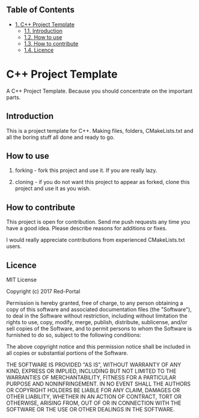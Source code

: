 <div id="table-of-contents">
<h2>Table of Contents</h2>
<div id="text-table-of-contents">
<ul>
<li><a href="#sec-1">1. C++ Project Template</a>
<ul>
<li><a href="#sec-1-1">1.1. Introduction</a></li>
<li><a href="#sec-1-2">1.2. How to use</a></li>
<li><a href="#sec-1-3">1.3. How to contribute</a></li>
<li><a href="#sec-1-4">1.4. Licence</a></li>
</ul>
</li>
</ul>
</div>
</div>

# C++ Project Template<a id="sec-1" name="sec-1"></a>

A C++ Project Template. 
Because you should concentrate on the important parts.

## Introduction<a id="sec-1-1" name="sec-1-1"></a>

This is a project template for C++.
Making files, folders, CMakeLists.txt and all the boring stuff all done and ready to go.

## How to use<a id="sec-1-2" name="sec-1-2"></a>

1.  forking - 
    fork this project and use it. If you are really lazy.

2.  cloning - 
    if you do not want this project to appear as forked,
    clone this project and use it as you wish.

## How to contribute<a id="sec-1-3" name="sec-1-3"></a>

This project is open for contribution.
Send me push requests any time you have a good idea.
Please describe reasons for additions or fixes.

I would really appreciate contributions from experienced CMakeLists.txt users.

## Licence<a id="sec-1-4" name="sec-1-4"></a>

MIT License

Copyright (c) 2017 Red-Portal

Permission is hereby granted, free of charge, to any person obtaining a copy
of this software and associated documentation files (the "Software"), to deal
in the Software without restriction, including without limitation the rights
to use, copy, modify, merge, publish, distribute, sublicense, and/or sell
copies of the Software, and to permit persons to whom the Software is
furnished to do so, subject to the following conditions:

The above copyright notice and this permission notice shall be included in all
copies or substantial portions of the Software.

THE SOFTWARE IS PROVIDED "AS IS", WITHOUT WARRANTY OF ANY KIND, EXPRESS OR
IMPLIED, INCLUDING BUT NOT LIMITED TO THE WARRANTIES OF MERCHANTABILITY,
FITNESS FOR A PARTICULAR PURPOSE AND NONINFRINGEMENT. IN NO EVENT SHALL THE
AUTHORS OR COPYRIGHT HOLDERS BE LIABLE FOR ANY CLAIM, DAMAGES OR OTHER
LIABILITY, WHETHER IN AN ACTION OF CONTRACT, TORT OR OTHERWISE, ARISING FROM,
OUT OF OR IN CONNECTION WITH THE SOFTWARE OR THE USE OR OTHER DEALINGS IN THE
SOFTWARE.
